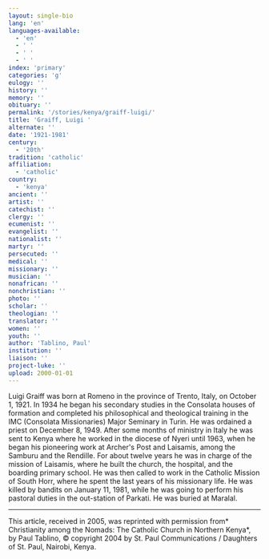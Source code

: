 ```yaml
---
layout: single-bio
lang: 'en'
languages-available:
  - 'en'
  - ' '
  - ' '
  - ' '
index: 'primary'
categories: 'g'
eulogy: ''
history: ''
memory: ''
obituary: ''
permalink: '/stories/kenya/graiff-luigi/'
title: 'Graiff, Luigi '
alternate: ''
date: '1921-1981'
century:
  - '20th'
tradition: 'catholic'
affiliation:
  - 'catholic'
country:
  - 'kenya'
ancient: ''
artist: ''
catechist: ''
clergy: ''
ecumenist: ''
evangelist: ''
nationalist: ''
martyr: ''
persecuted: ''
medical: ''
missionary: ''
musician: ''
nonafrican: ''
nonchristian: ''
photo: ''
scholar: ''
theologian: ''
translator: ''
women: ''
youth: ''
author: 'Tablino, Paul'
institution: ''
liaison: ''
project-luke: ''
upload: 2000-01-01
---
```



Luigi Graiff was born at Romeno in the province of Trento, Italy, on October 1, 1921. In 1934 he began his secondary studies in the Consolata houses of formation and completed his philosophical and theological training in the IMC (Consolata Missionaries) Major Seminary in Turin. He was ordained a priest on December 8, 1949. After some months of ministry in Italy he was sent to Kenya where he worked in the diocese of Nyeri until 1963, when he began his pioneering work at Archer's Post and Laisamis, among the Samburu and the Rendille. For about twelve years he was in charge of the mission of Laisamis, where he built the church, the hospital, and the boarding primary school. He was then called to work in the Catholic Mission of South Horr, where he spent the last years of his missionary life. He was killed by bandits on January 11, 1981, while he was going to perform his pastoral duties in the out-station of Parkati. He was buried at Maralal.



---

This article, received in 2005, was reprinted with permission from* Christianity among the Nomads: The Catholic Church in Northern Kenya*, by Paul Tablino, © copyright 2004 by St. Paul Communications / Daughters of St. Paul, Nairobi, Kenya.